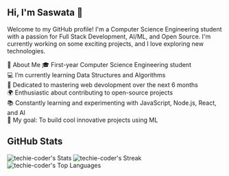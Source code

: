 ## Hi, I'm Saswata 👋

Welcome to my GitHub profile! I'm a Computer Science Engineering student with a passion for Full Stack Development, AI/ML, and Open Source. I'm currently working on some exciting projects, and I love exploring new technologies.

🌟 About Me
🎓 First-year Computer Science Engineering student<br/>
💻 I’m currently learning Data Structures and Algorithms<br/>
🌱 Dedicated to mastering web devolopment over the next 6 months<br/>
🌍 Enthusiastic about contributing to open-source projects<br/>
📚 Constantly learning and experimenting with JavaScript, Node.js, React, and AI<br/>
🎯 My goal: To build cool innovative projects using ML<br/>

## GitHub Stats
![techie-coder's Stats](https://github-readme-stats.vercel.app/api?username=techie-coder&theme=vue-dark&show_icons=true&hide_border=true&count_private=true)
![techie-coder's Streak](https://github-readme-streak-stats.herokuapp.com/?user=techie-coder&theme=vue-dark&hide_border=true)<br/>
![techie-coder's Top Languages](https://github-readme-stats.vercel.app/api/top-langs/?username=techie-coder&theme=vue-dark&show_icons=true&hide_border=true&layout=compact)

